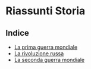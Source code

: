 # Riassunti Storia

## Indice

- [La prima guerra mondiale](La-prima-guerra-mondiale.md)
- [La rivoluzione russa](La-rivoluzione-russa.md)
- [La seconda guerra mondiale](La-seconda-guerra-mondiale.md)

